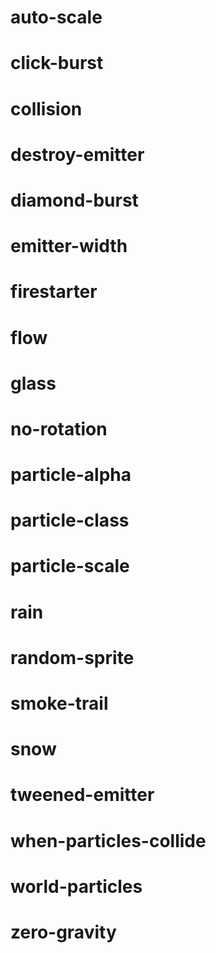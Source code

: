 # auto-scale
# click-burst
# collision
# destroy-emitter
# diamond-burst
# emitter-width
# firestarter
# flow
# glass
# no-rotation
# particle-alpha
# particle-class
# particle-scale
# rain
# random-sprite
# smoke-trail
# snow
# tweened-emitter
# when-particles-collide
# world-particles
# zero-gravity
